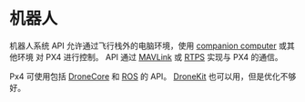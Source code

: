 # 机器人

机器人系统 API 允许通过飞行栈外的电脑环境，使用 [companion computer](../companion_computer/pixhawk_companion.md) 或其他环境 对 PX4 进行控制。 API 通过 [MAVLink](../middleware/mavlink.md) 或 [RTPS](../middleware/micrortps.md) 实现与 PX4 的通信。

Px4 可使用包括 [DroneCore](http://dronecore.io/) 和 [ROS](../ros/README.md) 的 API。 [DroneKit](../robotics/dronekit.md) 也可以用，但是优化不够好。